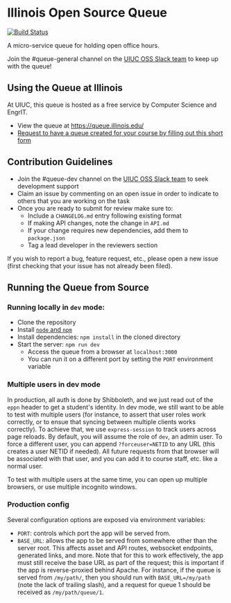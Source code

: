 # Illinois Open Source Queue

[![Build Status](https://travis-ci.org/illinois/queue.svg?branch=master)](https://travis-ci.org/illinois/queue)

A micro-service queue for holding open office hours.

Join the #queue-general channel on the [UIUC OSS Slack team](https://illinois-oss.slack.com) to keep up with the queue!

## Using the Queue at Illinois

At UIUC, this queue is hosted as a free service by Computer Science and EngrIT.

- View the queue at https://queue.illinois.edu/
- [Request to have a queue created for your course by filling out this short form](https://forms.illinois.edu/sec/691281)

## Contribution Guidelines

- Join the #queue-dev channel on the [UIUC OSS Slack team](https://illinois-oss.slack.com) to seek development support
- Claim an issue by commenting on an open issue in order to indicate to others that you are working on the task
- Once you are ready to submit for review make sure to:
  - Include a `CHANGELOG.md` entry following existing format
  - If making API changes, note the change in `API.md`
  - If your change requires new dependencies, add them to `package.json`
  - Tag a lead developer in the reviewers section

If you wish to report a bug, feature request, etc., please open a new issue (first checking that your issue has not already been filed).

## Running the Queue from Source

### Running locally in `dev` mode:

- Clone the repository
- Install [`node` and `npm`](https://nodejs.org/en/download/package-manager/)
- Install dependencies: `npm install` in the cloned directory
- Start the server: `npm run dev`
  - Access the queue from a browser at `localhost:3000`
  - You can run it on a different port by setting the `PORT` environment variable

### Multiple users in dev mode

In production, all auth is done by Shibboleth, and we just read out of the `eppn` header
to get a student's identity. In dev mode, we still want to be able to test with multiple
users (for instance, to assert that user roles work correctly, or to ensue that syncing
between multiple clients works correctly). To achieve that, we use `express-session` to
track users across page reloads. By default, you will assume the role of `dev`, an admin
user. To force a different user, you can append `?forceuser=NETID` to any URL (this creates
a user NETID if needed). All future requests from that browser will be associated with that
user, and you can add it to course staff, etc. like a normal user.

To test with multiple users at the same time, you can open up multiple browsers, or use
multiple incognito windows.

### Production config

Several configuration options are exposed via environment variables:

- `PORT`: controls which port the app will be served from.
- `BASE_URL`: allows the app to be served from somewhere other than the server
  root. This affects asset and API routes, websocket endpoints, generated links,
  and more. Note that for this to work effectively, the app must still receive
  the base URL as part of the request; this is important if the app is
  reverse-proxied behind Apache. For instance, if the queue is served from
  `/my/path/`, then you should run with `BASE_URL=/my/path` (note the lack of
  trailing slash), and a request for queue 1 should be received as `/my/path/queue/1`.
